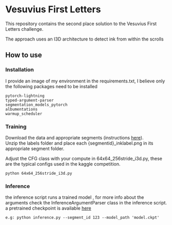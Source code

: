 # Vesuvius First Letters

This repository contains the second place solution to the Vesuvius First Letters challenge.

The approach uses an I3D architecture to detect ink from within the scrolls


## How to use
### Installation
I provide an image of my environment in the requirements.txt, I believe only the following packages need to be installed
```
pytorch-lightning   
typed-argument-parser   
segmentation_models_pytorch   
albumentations   
warmup_scheduler   
 ```


### Training
Download the data and appropriate segments (instructions [here](https://scrollprize.org/data)).   
Unzip the labels folder and place each {segmentid}_inklabel.png in its appropriate segment folder.

Adjust the CFG class with your compute in 64x64_256stride_i3d.py, these are the typical configs used in the kaggle competition. 
```
python 64x64_256stride_i3d.py
```

### Inference
the inference script runs a trained model , for more info about the arguments check the InferenceArgumentParser class in the inference script. a pretrained checkpoint is available [here](https://drive.google.com/file/d/1fAGZbVPHW6q1hNiI2E2NKzf6TyELzOC4/view?usp=sharing) 
```
e.g: python inference.py --segment_id 123 --model_path 'model.ckpt'
```
